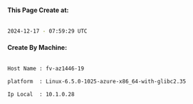 
   
#### This Page Create at:

```bash

2024-12-17 - 07:59:29 UTC

```

#### Create By Machine:

```bash

Host Name : fv-az1446-19

platform  : Linux-6.5.0-1025-azure-x86_64-with-glibc2.35

Ip Local  : 10.1.0.28

```


